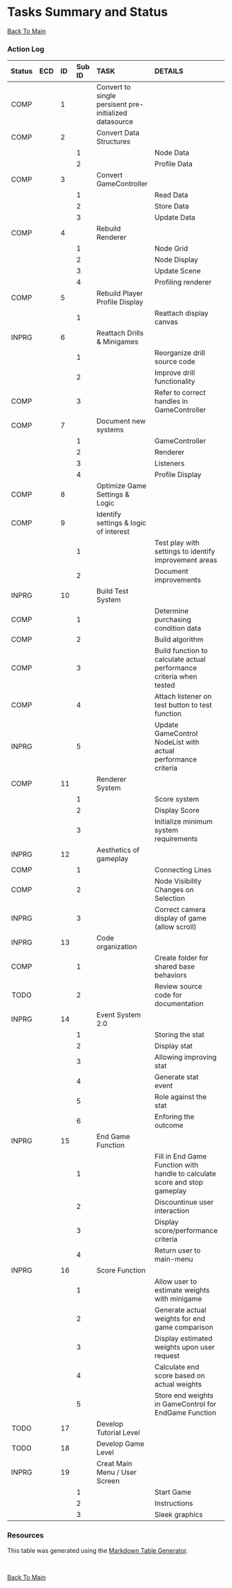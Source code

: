 # Tasks Summary and Status
[Back To Main](/README.md)
<br />

### Action Log
|**Status**|**ECD**|**ID**|**Sub ID**|**TASK**|**DETAILS**|   |**Person**|
|:--------:|------:|:-----|:---------|:-------|:----------|:-:|---------:|
|COMP| |1| |Convert to single persisent pre-initialized datasource| | |Brighid|
|COMP| |2| |Convert Data Structures| | |Brighid|
| | | |1| |Node Data| | |
| | | |2| |Profile Data| | |
|COMP| |3| |Convert GameController| | |Brighid|
| | | |1| |Read Data| | |
| | | |2| |Store Data| | |
| | | |3| |Update Data| | |
|COMP| |4| |Rebuild Renderer| | |Brighid|
| | | |1| |Node Grid| | |
| | | |2| |Node Display| | |
| | | |3| |Update Scene| | |
| | | |4| |Profiling renderer| | |
|COMP| |5| |Rebuild Player Profile Display| | |Yong|
| | | |1| |Reattach display canvas| |
|INPRG| |6| |Reattach Drills & Minigames| | | |Andrew|
| | | |1| |Reorganize drill source code| |
| | | |2| |Improve drill functionality| |
|COMP| | |3| |Refer to correct handles in GameController| |
|COMP| |7| |Document new systems| | |Brighid|
| | | |1| |GameController| | |
| | | |2| |Renderer| | |
| | | |3| |Listeners| | |
| | | |4| |Profile Display| | |
|COMP| |8| |Optimize Game Settings & Logic| | |Team|
|COMP| |9| |Identify settings & logic of interest| | |Team|
| | | |1| |Test play with settings to identify improvement areas| | |
| | | |2| |Document improvements| | |
|INPRG| |10| |Build Test System| | |Yong|
|COMP| | |1| |Determine purchasing condition data| | |
|COMP| | |2| |Build algorithm| | |
|COMP| | |3| |Build function to calculate actual performance criteria when tested| | |
|COMP| | |4| |Attach listener on test button to test function| | |
|INPRG| | |5| |Update GameControl NodeList with actual performance criteria| | |
|COMP| |11| |Renderer System| | |Yong|
| | | |1| |Score system| | |
| | | |2| |Display Score| | |
| | | |3| |Initialize minimum system requirements| | |
|INPRG| |12| |Aesthetics of gameplay| | |Team|
|COMP| | |1| |Connecting Lines| | |
|COMP| | |2| |Node Visibility Changes on Selection| | |
|INPRG| | |3| |Correct camera display of game (allow scroll)| | |
|INPRG| |13| |Code organization| | |Team|
|COMP| | |1| |Create folder for shared base behaviors| | |
|TODO| | |2| |Review source code for documentation| | |
|INPRG| |14| |Event System 2.0| | |Team|
| | | |1| |Storing the stat| |Brighid|
| | | |2| |Display stat| |Yong|
| | | |3| |Allowing improving stat| |Brighid|
| | | |4| |Generate stat event| |Yong|
| | | |5| |Role against the stat| |Andrew|
| | | |6| |Enforing the outcome| |Andrew|
|INPRG| |15| |End Game Function| | | |Andrew|
| | | |1| |Fill in End Game Function with handle to calculate score and stop gameplay| | |
| | | |2| |Discountinue user interaction| | |
| | | |3| |Display score/performance criteria| | |
| | | |4| |Return user to main-menu| | |
|INPRG| |16| |Score Function| | |Yong|
| | | |1| |Allow user to estimate weights with minigame| | | |
| | | |2| |Generate actual weights for end game comparison| | | |
| | | |3| |Display estimated weights upon user request| | | |
| | | |4| |Calculate end score based on actual weights| | | |
| | | |5| |Store end weights in GameControl for EndGame Function| | | |
|TODO| |17| |Develop Tutorial Level| | | |
|TODO| |18| |Develop Game Level| | | |
|INPRG| |19| |Creat Main Menu / User Screen| | |Team|
| | | |1| |Start Game| | | |
| | | |2| |Instructions| | | |
| | | |3| |Sleek graphics| | | |


### Resources
This table was generated using the [Markdown Table Generator](https://jakebathman.github.io/Markdown-Table-Generator/).

</br>

[Back To Main](/README.md)
